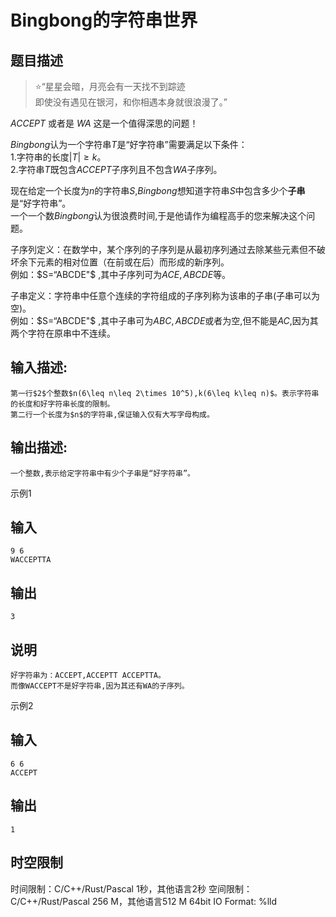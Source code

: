 # Bingbong的字符串世界

## 题目描述

> ⭐“星星会暗，月亮会有一天找不到踪迹  
>  即使没有遇见在银河，和你相遇本身就很浪漫了。”

$ACCEPT$ 或者是 $WA$ 这是一个值得深思的问题！ 

  
$Bingbong$认为一个字符串$T$是“好字符串”需要满足以下条件：  
$1.$字符串的长度$|T|\geq k$。  
$2.$字符串$T$既包含$ACCEPT$子序列且不包含$WA$子序列。  
  
现在给定一个长度为$n$的字符串$S$,$Bingbong$想知道字符串$S$中包含多少个**子串** 是“好字符串”。  
一个一个数$Bingbong$认为很浪费时间,于是他请作为编程高手的您来解决这个问题。  


  


子序列定义：在数学中，某个序列的子序列是从最初序列通过去除某些元素但不破坏余下元素的相对位置（在前或在后）而形成的新序列。  
例如：$S=“ABCDE"$ ,其中子序列可为$ACE,ABCDE$等。  
  
子串定义：字符串中任意个连续的字符组成的子序列称为该串的子串(子串可以为空)。  
例如：$S=“ABCDE"$ ,其中子串可为$ABC,ABCDE$或者为空,但不能是$AC$,因为其两个字符在原串中不连续。  


## 输入描述:
    
    
    第一行$2$个整数$n(6\leq n\leq 2\times 10^5),k(6\leq k\leq n)$。表示字符串的长度和好字符串长度的限制。  
    第二行一个长度为$n$的字符串,保证输入仅有大写字母构成。  
    

## 输出描述:
    
    
    一个整数,表示给定字符串中有少个子串是“好字符串”。

示例1 

## 输入
    
    
    9 6
    WACCEPTTA

## 输出
    
    
    3

## 说明
    
    
    好字符串为：ACCEPT,ACCEPTT ACCEPTTA。  
    而像WACCEPT不是好字符串,因为其还有WA的子序列。

示例2 

## 输入
    
    
    6 6
    ACCEPT

## 输出
    
    
    1


## 时空限制

时间限制：C/C++/Rust/Pascal 1秒，其他语言2秒
空间限制：C/C++/Rust/Pascal 256 M，其他语言512 M
64bit IO Format: %lld